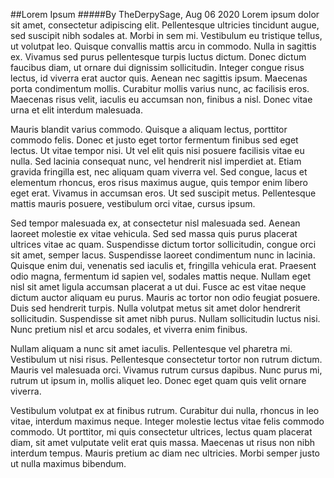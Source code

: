 ##Lorem Ipsum
#####By TheDerpySage, Aug 06 2020
Lorem ipsum dolor sit amet, consectetur adipiscing elit. Pellentesque ultricies tincidunt augue, sed suscipit nibh sodales at. Morbi in sem mi. Vestibulum eu tristique tellus, ut volutpat leo. Quisque convallis mattis arcu in commodo. Nulla in sagittis ex. Vivamus sed purus pellentesque turpis luctus dictum. Donec dictum faucibus diam, ut ornare dui dignissim sollicitudin. Integer congue risus lectus, id viverra erat auctor quis. Aenean nec sagittis ipsum. Maecenas porta condimentum mollis. Curabitur mollis varius nunc, ac facilisis eros. Maecenas risus velit, iaculis eu accumsan non, finibus a nisl. Donec vitae urna et elit interdum malesuada.

Mauris blandit varius commodo. Quisque a aliquam lectus, porttitor commodo felis. Donec et justo eget tortor fermentum finibus sed eget lectus. Ut vitae tempor nisi. Ut vel elit quis nisi posuere facilisis vitae eu nulla. Sed lacinia consequat nunc, vel hendrerit nisl imperdiet at. Etiam gravida fringilla est, nec aliquam quam viverra vel. Sed congue, lacus et elementum rhoncus, eros risus maximus augue, quis tempor enim libero eget erat. Vivamus in accumsan eros. Ut sed suscipit metus. Pellentesque mattis mauris posuere, vestibulum orci vitae, cursus ipsum.

Sed tempor malesuada ex, at consectetur nisl malesuada sed. Aenean laoreet molestie ex vitae vehicula. Sed sed massa quis purus placerat ultrices vitae ac quam. Suspendisse dictum tortor sollicitudin, congue orci sit amet, semper lacus. Suspendisse laoreet condimentum nunc in lacinia. Quisque enim dui, venenatis sed iaculis et, fringilla vehicula erat. Praesent odio magna, fermentum id sapien vel, sodales mattis neque. Nullam eget nisl sit amet ligula accumsan placerat a ut dui. Fusce ac est vitae neque dictum auctor aliquam eu purus. Mauris ac tortor non odio feugiat posuere. Duis sed hendrerit turpis. Nulla volutpat metus sit amet dolor hendrerit sollicitudin. Suspendisse sit amet nibh purus. Nullam sollicitudin luctus nisi. Nunc pretium nisl et arcu sodales, et viverra enim finibus.

Nullam aliquam a nunc sit amet iaculis. Pellentesque vel pharetra mi. Vestibulum ut nisi risus. Pellentesque consectetur tortor non rutrum dictum. Mauris vel malesuada orci. Vivamus rutrum cursus dapibus. Nunc purus mi, rutrum ut ipsum in, mollis aliquet leo. Donec eget quam quis velit ornare viverra.

Vestibulum volutpat ex at finibus rutrum. Curabitur dui nulla, rhoncus in leo vitae, interdum maximus neque. Integer molestie lectus vitae felis commodo commodo. Ut porttitor, mi quis consectetur ultrices, lectus quam placerat diam, sit amet vulputate velit erat quis massa. Maecenas ut risus non nibh interdum tempus. Mauris pretium ac diam nec ultricies. Morbi semper justo ut nulla maximus bibendum. 